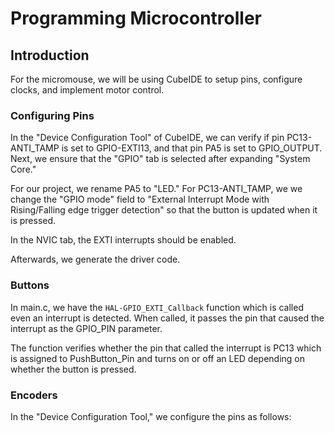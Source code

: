 # Programming Microcontroller

## Introduction

For the micromouse, we will be using CubeIDE to setup pins, configure clocks, and implement motor control.

### Configuring Pins

In the "Device Configuration Tool" of CubeIDE, we can verify if pin PC13-ANTI_TAMP is set to GPIO-EXTI13, and that pin PA5 is set to GPIO_OUTPUT. Next, we ensure that the "GPIO" tab is selected after expanding "System Core."

For our project, we rename PA5 to "LED." For PC13-ANTI_TAMP, we we change the "GPIO mode" field to "External Interrupt Mode with Rising/Falling edge trigger detection" so that the button is updated when it is pressed.

In the NVIC tab, the EXTI interrupts should be enabled.

Afterwards, we generate the driver code.

### Buttons

In main.c, we have the `HAL-GPIO_EXTI_Callback` function which is called even an interrupt is detected. When called, it passes the pin that caused the interrupt as the GPIO_PIN parameter. 

The function verifies whether the pin that called the interrupt is PC13 which is assigned to PushButton_Pin and turns on or off an LED depending on whether the button is pressed.

### Encoders

In the "Device Configuration Tool," we configure the pins as follows: 
